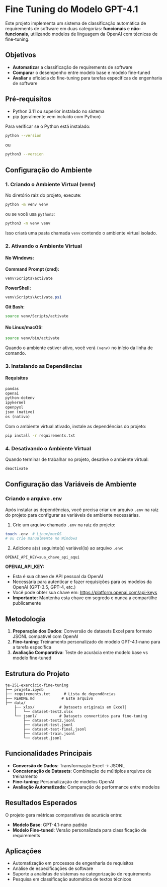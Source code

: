 # Fine Tuning do Modelo GPT-4.1 

Este projeto implementa um sistema de classificação automática de requirements de software em duas categorias: **funcionais** e **não-funcionais**, utilizando modelos de linguagem da OpenAI com técnicas de fine-tuning.

## Objetivos

- **Automatizar** a classificação de requirements de software
- **Comparar** o desempenho entre modelo base e modelo fine-tuned
- **Avaliar** a eficácia do fine-tuning para tarefas específicas de engenharia de software

## Pré-requisitos

- Python 3.11 ou superior instalado no sistema
- pip (geralmente vem incluído com Python)

Para verificar se o Python está instalado:
```bash
python --version
```
ou
```bash
python3 --version
```

## Configuração do Ambiente

### 1. Criando o Ambiente Virtual (venv)

No diretório raiz do projeto, execute:

```bash
python -m venv venv
```

ou se você usa `python3`:

```bash
python3 -m venv venv
```

Isso criará uma pasta chamada `venv` contendo o ambiente virtual isolado.

### 2. Ativando o Ambiente Virtual

#### No Windows:

**Command Prompt (cmd):**
```cmd
venv\Scripts\activate
```

**PowerShell:**
```powershell
venv\Scripts\Activate.ps1
```

**Git Bash:**
```bash
source venv/Scripts/activate
```

#### No Linux/macOS:

```bash
source venv/bin/activate
```

Quando o ambiente estiver ativo, você verá `(venv)` no início da linha de comando.

### 3. Instalando as Dependências

#### Requisitos

```python
pandas
openai
python-dotenv
ipykernel
openpyxl
json (nativo)
os (nativo)
```

Com o ambiente virtual ativado, instale as dependências do projeto:

```bash
pip install -r requirements.txt
```

### 4. Desativando o Ambiente Virtual

Quando terminar de trabalhar no projeto, desative o ambiente virtual:

```bash
deactivate
```

## Configuração das Variáveis de Ambiente

### Criando o arquivo .env

Após instalar as dependências, você precisa criar um arquivo `.env` na raiz do projeto para configurar as variáveis de ambiente necessárias.

1. Crie um arquivo chamado `.env` na raiz do projeto:
```bash
touch .env  # Linux/macOS
# ou crie manualmente no Windows
```

2. Adicione a(s) seguinte(s) variável(is) ao arquivo `.env`:
```env
OPENAI_API_KEY=sua_chave_api_aqui
```

**OPENAI_API_KEY:**
- Esta é sua chave de API pessoal da OpenAI
- Necessária para autenticar e fazer requisições para os modelos da OpenAI (GPT-3.5, GPT-4, etc.)
- Você pode obter sua chave em: https://platform.openai.com/api-keys
- **Importante:** Mantenha esta chave em segredo e nunca a compartilhe publicamente

## Metodologia

1. **Preparação dos Dados**: Conversão de datasets Excel para formato JSONL compatível com OpenAI
2. **Fine-tuning**: Treinamento personalizado do modelo GPT-4.1-nano para a tarefa específica
3. **Avaliação Comparativa**: Teste de acurácia entre modelo base vs modelo fine-tuned

## Estrutura do Projeto

```
te-251-exercicio-fine-tuning
├── projeto.ipynb
├── requirements.txt      # Lista de dependências
├── README.md            # Este arquivo
├── data/
    ├── xlsx/           # Datasets originais em Excel│   
    │   └── dataset-test2.xlsx
    └── jsonl/          # Datasets convertidos para fine-tuning
        ├── dataset-test2.jsonl
        ├── dataset-test.jsonl
        ├── dataset-test-final.jsonl
        ├── dataset-train.jsonl
        └── dataset.jsonl
```

## Funcionalidades Principais

- **Conversão de Dados**: Transformação Excel → JSONL
- **Concatenação de Datasets**: Combinação de múltiplos arquivos de treinamento
- **Fine-tuning**: Personalização de modelos OpenAI
- **Avaliação Automatizada**: Comparação de performance entre modelos

## Resultados Esperados

O projeto gera métricas comparativas de acurácia entre:
- **Modelo Base**: GPT-4.1-nano padrão
- **Modelo Fine-tuned**: Versão personalizada para classificação de requirements

## Aplicações

- Automatização em processos de engenharia de requisitos
- Análise de especificações de software
- Suporte a analistas de sistemas na categorização de requirements
- Pesquisa em classificação automática de textos técnicos